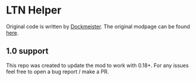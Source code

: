 # LTN Helper

Original code is written by [Dockmeister](https://mods.factorio.com/user/Dockmeister).
The original modpage can be found [here](https://mods.factorio.com/mod/LTN_Helper).

## 1.0 support

This repo was created to update the mod to work with 0.18+. For any issues feel free to open a bug report / make a PR.
